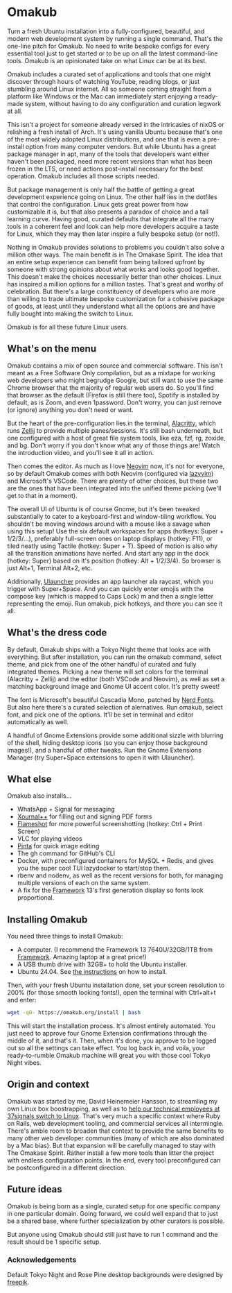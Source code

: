 # Omakub

Turn a fresh Ubuntu installation into a fully-configured, beautiful, and modern web development system by running a single command. That's the one-line pitch for Omakub. No need to write bespoke configs for every essential tool just to get started or to be up on all the latest command-line tools. Omakub is an opinionated take on what Linux can be at its best.

Omakub includes a curated set of applications and tools that one might discover through hours of watching YouTube, reading blogs, or just stumbling around Linux internet. All so someone coming straight from a platform like Windows or the Mac can immediately start enjoying a ready-made system, without having to do any configuration and curation legwork at all.

This isn't a project for someone already versed in the intricasies of nixOS or relishing a fresh install of Arch. It's using vanilla Ubuntu because that's one of the most widely adopted Linux distributions, and one that is even a pre-install option from many computer vendors. But while Ubuntu has a great package manager in apt, many of the tools that developers want either haven't been packaged, need more recent versions than what has been frozen in the LTS, or need actions post-install necessary for the best operation. Omakub includes all those scripts needed.

But package management is only half the battle of getting a great development experience going on Linux. The other half lies in the dotfiles that control the configuration. Linux gets great power from how customizable it is, but that also presents a paradox of choice and a tall learning curve. Having good, curated defaults that integrate all the many tools in a coherent feel and look can help more developers acquire a taste for Linux, which they may then later inspire a fully bespoke setup (or not!).

Nothing in Omakub provides solutions to problems you couldn't also solve a million other ways. The main benefit is in The Omakase Spirit. The idea that an entire setup experience can benefit from being tailored upfront by someone with strong opinions about what works and looks good together. This doesn't make the choices necessarily better than other choices. Linux has inspired a million options for a million tastes. That's great and worthy of celebration. But there's a large constituency of developers who are more than willing to trade ultimate bespoke customization for a cohesive package of goods, at least until they understand what all the options are and have fully bought into making the switch to Linux.

Omakub is for all these future Linux users.

## What's on the menu

Omakub contains a mix of open source and commercial software. This isn't meant as a Free Software Only compilation, but as a mixtape for working web developers who might begrudge Google, but still want to use the same Chrome browser that the majority of regular web users do. So you'll find that browser as the default (Firefox is still there too), Spotify is installed by default, as is Zoom, and even 1password. Don't worry, you can just remove (or ignore) anything you don't need or want.

But the heart of the pre-configuration lies in the terminal, [Alacritty](https://alacritty.org/), which runs [Zellij](https://zellij.dev/) to provide multiple panes/sessions. It's still bash underneath, but one configured with a host of great file system tools, like eza, fzf, rg, zoxide, and bg. Don't worry if you don't know what any of those things are! Watch the introduction video, and you'll see it all in action.

Then comes the editor. As much as I love [Neovim](https://neovim.io/) now, it's not for everyone, so by default Omakub comes with both Neovim (configured via [lazyvim](https://www.lazyvim.org/)) and Microsoft's VSCode. There are plenty of other choices, but these two are the ones that have been integrated into the unified theme picking (we'll get to that in a moment).

The overall UI of Ubuntu is of course Gnome, but it's been tweaked substantially to cater to a keyboard-first and window-tiling workflow. You shouldn't be moving windows around with a mouse like a savage when using this setup! Use the six default workspaces for apps (hotkeys: Super + 1/2/3/...), preferably full-screen ones on laptop displays (hotkey: F11), or tiled neatly using Tactile (hotkey: Super + T). Speed of motion is also why all the transition animations have nerfed. And start any app in the dock (hotkey: Super) based on it's position (hotkey: Alt + 1/2/3/4). So browser is just Alt+1, Terminal Alt+2, etc.

Additionally, [Ulauncher](https://ulauncher.io/) provides an app launcher ala raycast, which you trigger with Super+Space. And you can quickly enter emojis with the compose key (which is mapped to Caps Lock) m and then a single letter representing the emoji. Run omakub, pick hotkeys, and there you can see it all.

## What's the dress code

By default, Omakub ships with a Tokyo Night theme that looks ace with everything. But after installation, you can run the omakub command, select theme, and pick from one of the other handful of curated and fully integrated themes. Picking a new theme will set colors for the terminal (Alacritty + Zellij) and the editor (both VSCode and Neovim), as well as set a matching background image and Gnome UI accent color. It's pretty sweet!

The font is Microsoft's beautiful Cascadia Mono, patched by [Nerd Fonts](https://www.nerdfonts.com/). But also here there's a curated selection of alernatives. Run omakub, select font, and pick one of the options. It'll be set in terminal and editor automatically as well.

A handful of Gnome Extensions provide some additional sizzle with blurring of the shell, hiding desktop icons (so you can enjoy those background images!), and a handful of other tweaks. Run the Gnome Extensions Manager (try Super+Space extensions to open it with Ulauncher).

## What else

Omakub also installs...

- WhatsApp + Signal for messaging
- [Xournal++](https://xournalpp.github.io/) for filling out and signing PDF forms
- [Flameshot](https://flameshot.org/) for more powerful screenshotting (hotkey: Ctrl + Print Screen)
- VLC for playing videos
- [Pinta](https://www.pinta-project.com/) for quick image editing
- The gh command for GitHub's CLI
- Docker, with preconfigured containers for MySQL + Redis, and gives you the super cool TUI lazydocker to start/stop them. 
- rbenv and nodenv, as well as the recent versions for both, for managing multiple versions of each on the same system.
- A fix for the [Framework](https://frame.work/) 13's first generation display so fonts look proportional.

## Installing Omakub

You need three things to install Omakub:

- A computer. (I recommend the Framework 13 7640U/32GB/1TB from [Framework](https://frame.work/). Amazing laptop at a great price!)
- A USB thumb drive with 32GB+ to hold the Ubuntu installer.
- Ubuntu 24.04. See [the instructions](https://ubuntu.com/tutorials/install-ubuntu-desktop#1-overview) on how to install.

Then, with your fresh Ubuntu installation done, set your screen resolution to 200% (for those smooth looking fonts!), open the terminal with Ctrl+alt+t and enter:

```bash
wget -qO- https://omakub.org/install | bash
```

This will start the installation process. It's almost entirely automated. You just need to approve four Gnome Extension confirmations through the middle of it, and that's it. Then, when it's done, you approve to be logged out so all the settings can take effect. You log back in, and voila, your ready-to-rumble Omakub machine will great you with those cool Tokyo Night vibes.

## Origin and context

Omakub was started by me, David Heinemeier Hansson, to streamling my own Linux box boostrapping, as well as to [help our technical employees at 37signals switch to Linux](https://world.hey.com/dhh/linux-as-the-new-developer-default-at-37signals-ef0823b7). That's very much a specific context where Ruby on Rails, web development tooling, and commercial services all intermingle. There's amble room to broaden that context to provide the same benefits to many other web developer communities (many of which are also dominated by a Mac bias). But that expansion will be carefully managed to stay with The Omakase Spirit. Rather install a few more tools than litter the project with endless configuration points. In the end, every tool preconfigured can be postconfigured in a different direction.

## Future ideas

Omakub is being born as a single, curated setup for one specific company in one particular domain. Going forward, we could well expand that to just be a shared base, where further specialization by other curators is possible.

But anyone using Omakub should still just have to run 1 command and the result should be 1 specific setup.

### Acknowledgements

Default Tokyo Night and Rose Pine desktop backgrounds were designed by [freepik](https://freepik.com).
